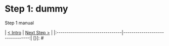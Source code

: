 # Step 1: dummy

Step 1 manual

[{]: <helper> (navStep)
| [< Intro](../../README.md) | [Next Step >](step2.md) |
|:--------------------------------|--------------------------------:|
[}]: #